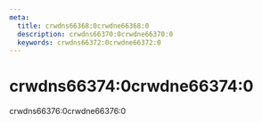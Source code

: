 ```yaml
---
meta:
  title: crwdns66368:0crwdne66368:0
  description: crwdns66370:0crwdne66370:0
  keywords: crwdns66372:0crwdne66372:0
---
```


# crwdns66374:0crwdne66374:0
crwdns66376:0crwdne66376:0

<entry-ad />

<backmatter />
